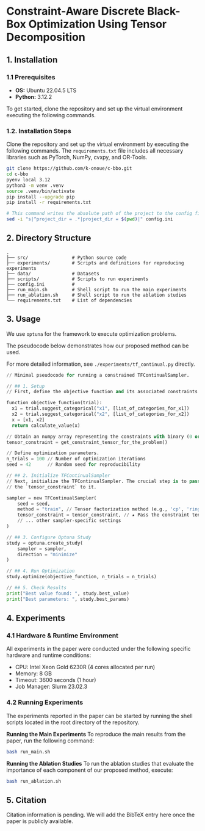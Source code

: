 # Constraint-Aware Discrete Black-Box Optimization Using Tensor Decomposition


## 1. Installation

### 1.1 Prerequisites

*   **OS:** Ubuntu 22.04.5 LTS
*   **Python:** 3.12.2

To get started, clone the repository and set up the virtual environment executing the following commands.

### 1.2. Installation Steps

Clone the repository and set up the virtual environment by executing the following commands. The `requirements.txt` file includes all necessary libraries such as PyTorch, NumPy, cvxpy, and OR-Tools.

```sh
git clone https://github.com/k-onoue/c-bbo.git
cd c-bbo
pyenv local 3.12
python3 -m venv .venv
source .venv/bin/activate
pip install --upgrade pip
pip install -r requirements.txt

# This command writes the absolute path of the project to the config file.
sed -i "s|^project_dir = .*|project_dir = $(pwd)|" config.ini
```

## 2. Directory Structure

```
.
├── src/                # Python source code
├── experiments/        # Scripts and definitions for reproducing experiments
├── data/               # Datasets
├── scripts/            # Scripts to run experiments
├── config.ini          # 
├── run_main.sh         # Shell script to run the main experiments
├── run_ablation.sh     # Shell script to run the ablation studies
└── requirements.txt    # List of dependencies
```

## 3. Usage

We use `optuna` for the framework to execute optimization problems.

The pseudocode below demonstrates how our proposed method can be used.

For more detailed information, see `./experiments/tf_continual.py` directly.

```python
// Minimal pseudocode for running a constrained TFContinualSampler.

// ## 1. Setup
// First, define the objective function and its associated constraints.

function objective_function(trial):
  x1 = trial.suggest_categorical("x1", [list_of_categories_for_x1])
  x2 = trial.suggest_categorical("x2", [list_of_categories_for_x2])
  x = [x1, x2]
  return calculate_value(x)

// Obtain an numpy array representing the constraints with binary (0 or 1) valued entries. 
tensor_constraint = get_constraint_tensor_for_the_problem()

// Define optimization parameters.
n_trials = 100 // Number of optimization iterations
seed = 42      // Random seed for reproducibility

// ## 2. Initialize TFContinualSampler
// Next, initialize the TFContinualSampler. The crucial step is to pass
// the `tensor_constraint` to it. 

sampler = new TFContinualSampler(
    seed = seed,
    method = "train", // Tensor factorization method (e.g., 'cp', 'ring')
    tensor_constraint = tensor_constraint, // ★ Pass the constraint tensor here
    // ... other sampler-specific settings
)

// ## 3. Configure Optuna Study
study = optuna.create_study(
    sampler = sampler,
    direction = "minimize"
)

// ## 4. Run Optimization
study.optimize(objective_function, n_trials = n_trials)

// ## 5. Check Results
print("Best value found: ", study.best_value)
print("Best parameters: ", study.best_params)

```

## 4. Experiments

### 4.1 Hardware & Runtime Environment

All experiments in the paper were conducted under the following specific hardware and runtime conditions:

- CPU: Intel Xeon Gold 6230R (4 cores allocated per run)
- Memory: 8 GB
- Timeout: 3600 seconds (1 hour)
- Job Manager: Slurm 23.02.3

### 4.2 Running Experiments

The experiments reported in the paper can be started by running the shell scripts located in the root directory of the repository.

__Running the Main Experiments__
To reproduce the main results from the paper, run the following command:

```sh
bash run_main.sh
```

__Running the Ablation Studies__
To run the ablation studies that evaluate the importance of each component of our proposed method, execute:

```sh
bash run_ablation.sh
```

## 5. Citation

Citation information is pending. We will add the BibTeX entry here once the paper is publicly available.
